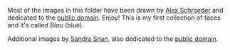 Most of the images in this folder have been drawn by
[Alex Schroeder](https://alexschroeder.ch/) and dedicated to the
[public domain](LICENSE). Enjoy!
This is my first collection of faces and it's called *Blau* (blue).

Additional images by [Sandra Snan](https://idiomdrottning.org/), also
dedicated to the [public domain](LICENSE).
